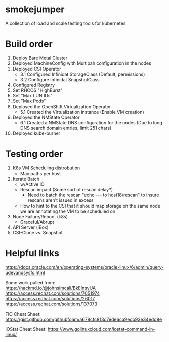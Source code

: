 # smokejumper
A collection of load and scale testing tools for kubernetes  

# Build order

1. Deploy Bare Metal Cluster
2. Deployed MachineConfig with Multipah configuration in the nodes
3. Deployed CSI Operator
   - 3.1 Configured Infinidat StorageClass (Default, permissions)
   - 3.2 Configure Infinidat SnapshotClass
4. Configured Registry
5. Set RHCOS "HighBurst"
6. Set "Max LUN IDs"
7. Set "Max Pods"
8. Deployed the OpenShift Virtualization Operator
   - 5.1 Created the Virtualization instance (Enable VM creation)
9. Deployed the NMState Operator
   - 6.1 Created a NMState DNS configuration for the nodes (Due to long DNS search domain entries; limit 251 chars)
10. Deployed kube-burner

# Testing order

1. K8s VM Scheduling distrobution
   - Max paths per host
2. Iterate Batch
   - w/Active IO
   - Rescan impact (Some sort of rescan delay?)
      - Need to batch the rescan "echo --- to host18/rescan" to insure rescans aren't issued in excess
   - How to hint to the CSI that it should map storage on the same node we are annotating the VM to be scheduled on
4. Node Failure/Reboot (k8s)
   - Graceful/Abrupt
5. API Server (iBox)
6. CSI-Clone vs. Snapshot

# Helpful links  
https://docs.oracle.com/en/operating-systems/oracle-linux/6/admin/query-udevandsysfs.html  

Some work pulled from:  
https://hackmd.io/@johnsimcall/BkElnsvUA  
https://access.redhat.com/solutions/7051974  
https://access.redhat.com/solutions/26017  
https://access.redhat.com/solutions/137073  

FIO Cheat Sheet:
https://gist.github.com/githubfoam/a678cfc813c7ede6ca9ecb93e34edd8e

IOStat Cheat Sheet:
https://www.golinuxcloud.com/iostat-command-in-linux/
